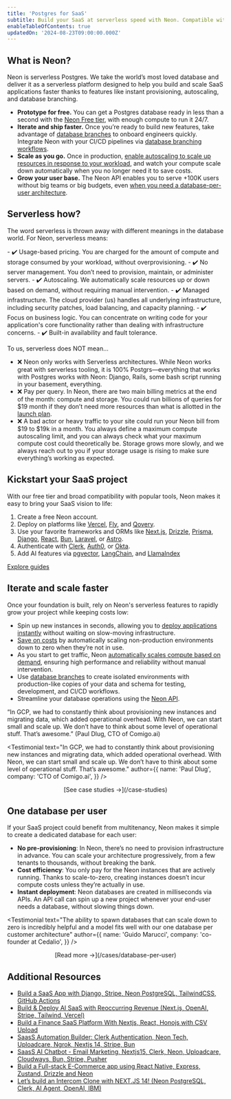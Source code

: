 ```yaml
---
title: 'Postgres for SaaS'
subtitle: Build your SaaS at serverless speed with Neon. Compatible with your favorite open-source frameworks and tools.
enableTableOfContents: true
updatedOn: '2024-08-23T09:00:00.000Z'
---
```


## What is Neon?

Neon is serverless Postgres. We take the world’s most loved database and deliver it as a serverless platform designed to help you build and scale SaaS applications faster thanks to features like instant provisioning, autoscaling, and database branching.

- **Prototype for free.** You can get a Postgres database ready in less than a second with the [Neon Free tier](https://console.neon.tech/signup), with enough compute to run it 24/7.
- **Iterate and ship faster.** Once you’re ready to build new features, take advantage of [database branches](/flow) to onboard engineers quickly. Integrate Neon with your CI/CD pipelines via [database branching workflows](/flow).
- **Scale as you go.** Once in production, [enable autoscaling to scale up resources in response to your workload](/variable-load), and watch your compute scale down automatically when you no longer need it to save costs.
- **Grow your user base.** The Neon API enables you to serve +100K users without big teams or big budgets, even [when you need a database-per-user architecture](/cases/database-per-user).

## Serverless how?

The word serverless is thrown away with different meanings in the database world. For Neon, serverless means:

<div className="not-prose">
- ✔️ Usage-based pricing. You are charged for the amount of compute and storage consumed by your workload, without overprovisioning.
- ✔️ No server management. You don’t need to provision, maintain, or administer servers.
- ✔️ Autoscaling. We automatically scale resources up or down based on demand, without requiring manual intervention.
- ✔️ Managed infrastructure. The cloud provider (us) handles all underlying infrastructure, including security patches, load balancing, and capacity planning.
- ✔️ Focus on business logic. You can concentrate on writing code for your application's core functionality rather than dealing with infrastructure concerns.
- ✔️ Built-in availability and fault tolerance.
</div>

To us, serverless does NOT mean…

- ❌ Neon only works with Serverless architectures. While Neon works great with serverless tooling, it is 100% Postgrs—everything that works with Postgres works with Neon: Django, Rails, some bash script running in your basement, everything.
- ❌ Pay per query. In Neon, there are two main billing metrics at the end of the month: compute and storage. You could run billions of queries for $19 month if they don’t need more resources than what is allotted in the [launch plan](/pricing).
- ❌ A bad actor or heavy traffic to your site could run your Neon bill from $19 to $19k in a month. You always define a maximum compute autoscaling limit, and you can always check what your maximum compute cost could theoretically be. Storage grows more slowly, and we always reach out to you if your storage usage is rising to make sure everything’s working as expected.

## Kickstart your SaaS project

With our free tier and broad compatibility with popular tools, Neon makes it easy to bring your SaaS vision to life:

1. Create a free Neon account.
2. Deploy on platforms like [Vercel](/docs/guides/vercel), [Fly](/guides/self-hosting-umami-neon), and [Qovery](/blog/neon-qovery).
3. Use your favorite frameworks and ORMs like [Next.js](/docs/guides/nextjs), [Drizzle](/docs/guides/drizzle-migrations), [Prisma](/docs/guides/prisma-migrations), [Django](/docs/guides/django), [React](/docs/guides/react), [Bun](https://bun.sh/guides/ecosystem/neon-drizzle), [Laravel](/guides/laravel-multi-tenant-app), or [Astro](/blog/build-a-dynamic-e-commerce-store-ui-with-astro-neon-postgres-and-aws-amplify).
4. Authenticate with [Clerk](https://clerk.com/docs/integrations/databases/neon), [Auth0](/docs/guides/auth-auth0), or [Okta](/docs/guides/auth-okta).
5. Add AI features via [pgvector](/ai), [LangChain](https://js.langchain.com/v0.2/docs/integrations/vectorstores/neon/), and [LlamaIndex](/guides/llamaindex-postgres-search-images)

[Explore guides](/guides)

## Iterate and scale faster

Once your foundation is built, rely on Neon's serverless features to rapidly grow your project while keeping costs low:

- Spin up new instances in seconds, allowing you to [deploy applications instantly](/demos/instant-postgres) without waiting on slow-moving infrastructure.
- [Save on costs](/blog/why-you-want-a-database-that-scales-to-zero) by automatically scaling non-production environments down to zero when they’re not in use.
- As you start to get traffic, Neon [automatically scales compute based on demand](/variable-load), ensuring high performance and reliability without manual intervention.
- Use [database branches](/flow) to create isolated environments with production-like copies of your data and schema for testing, development, and CI/CD workflows.
- Streamline your database operations using the [Neon API](/docs/reference/api-reference).

“In GCP, we had to constantly think about provisioning new instances and migrating data, which added operational overhead. With Neon, we can start small and scale up. We don’t have to think about some level of operational stuff. That’s awesome.” (Paul Dlug, CTO of Comigo.ai)

<Testimonial
text="In GCP, we had to constantly think about provisioning new instances and migrating data, which added operational overhead. With Neon, we can start small and scale up. We don’t have to think about some level of operational stuff. That’s awesome."
author={{
  name: 'Paul Dlug',
  company: 'CTO of Comigo.ai',
}}
/>

<div align="center">
  [See case studies →](/case-studies)
</div>

## One database per user

If your SaaS project could benefit from multitenancy, Neon makes it simple to create a dedicated database for each user:

- **No pre-provisioning**: In Neon, there’s no need to provision infrastructure in advance. You can scale your architecture progressively, from a few tenants to thousands, without breaking the bank.
- **Cost efficiency**: You only pay for the Neon instances that are actively running. Thanks to scale-to-zero, creating instances doesn’t incur compute costs unless they’re actually in use.
- **Instant deployment**: Neon databases are created in milliseconds via APIs. An API call can spin up a new project whenever your end-user needs a database, without slowing things down.

<Testimonial
text="The ability to spawn databases that can scale down to zero is incredibly helpful and a model fits well with our one database per customer architecture"
author={{
  name: 'Guido Marucci',
  company: 'co-founder at Cedalio',
}}
/>

<div align="center">
  [Read more →](/cases/database-per-user)
</div>

## Additional Resources

- [Build a SaaS App with Django, Stripe, Neon PostgreSQL, TailwindCSS, GitHub Actions](https://www.youtube.com/watch?v=WbNNESIxJnY)
- [Build & Deploy AI SaaS with Reoccurring Revenue (Next.js, OpenAI, Stripe, Tailwind, Vercel)](https://www.youtube.com/watch?v=r895rFUbGtE&t=6391s)
- [Build a Finance SaaS Platform With Nextjs, React, Honojs with CSV Upload](https://www.youtube.com/watch?v=N_uNKAus0II)
- [SaasS Automation Builder: Clerk Authentication, Neon Tech, Uploadcare, Ngrok, Nextjs 14, Stripe, Bun](https://www.youtube.com/watch?v=XkOXNlHJP6M)
- [SaasS AI Chatbot - Email Marketing, Nextjs15, Clerk, Neon, Uploadcare, Cloudways, Bun, Stripe, Pusher](https://www.youtube.com/watch?v=9pCsyBlpmrc)
- [Build a Full-stack E-Commerce app using React Native, Express, Zustand, Drizzle and Neon](https://www.youtube.com/watch?v=9pCsyBlpmrc)
- [Let’s build an Intercom Clone with NEXT.JS 14! (Neon PostgreSQL, Clerk, AI Agent, OpenAI, IBM)](https://www.youtube.com/watch?v=6XezQQJGdjI)

<CTA text="Questions?" buttonText="Reach out to us" buttonUrl="/contact-sales" />
